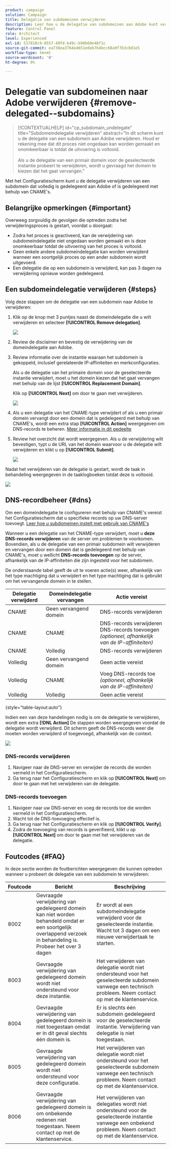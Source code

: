 ```yaml
---
product: campaign
solution: Campaign
title: Delegatie van subdomeinen verwijderen
description: Leer hoe u de delegatie van subdomeinen aan Adobe kunt verwijderen.
feature: Control Panel
role: Architect
level: Experienced
exl-id: 517818c9-8557-49fd-b49c-b98b60e48f1c
source-git-commit: ea738ea3764e4651e0eb7b4bcc68a9f7b3c8d1e5
workflow-type: tm+mt
source-wordcount: '0'
ht-degree: 0%

---
```


# Delegatie van subdomeinen naar Adobe verwijderen {#remove-delegated--subdomains}

>[!CONTEXTUALHELP]
>id="cp_subdomain_undelegate"
>title="Subdomeindelegatie verwijderen"
>abstract="In dit scherm kunt u de delegatie van een subdomein aan Adobe verwijderen. Houd er rekening mee dat dit proces niet ongedaan kan worden gemaakt en onomkeerbaar is totdat de uitvoering is voltooid.<br><br>Als u de delegatie van een primair domein voor de geselecteerde instantie probeert te verwijderen, wordt u gevraagd het domein te kiezen dat het gaat vervangen."

Met het Configuratiescherm kunt u de delegatie verwijderen van een subdomein dat volledig is gedelegeerd aan Adobe of is gedelegeerd met behulp van CNAME&#39;s.

## Belangrijke opmerkingen {#important}

Overweeg zorgvuldig de gevolgen die optreden zodra het verwijderingsproces is gestart, voordat u doorgaat:

* Zodra het proces is geactiveerd, kan de verwijdering van subdomeindelegatie niet ongedaan worden gemaakt en is deze onomkeerbaar totdat de uitvoering van het proces is voltooid.
* Geen enkele andere subdomeindelegatie kan worden verwijderd wanneer een soortgelijk proces op een ander subdomein wordt uitgevoerd.
* Een delegatie die op een subdomein is verwijderd, kan pas 3 dagen na verwijdering opnieuw worden gedelegeerd.

## Een subdomeindelegatie verwijderen {#steps}

Volg deze stappen om de delegatie van een subdomein naar Adobe te verwijderen:

1. Klik op de knop met 3 puntjes naast de domeindelegatie die u wilt verwijderen en selecteer **[!UICONTROL Remove delegation]**.

   ![](assets/undelegate-subdomain.png)

1. Review de disclaimer en bevestig de verwijdering van de domeindelegatie aan Adobe.

1. Review informatie over de instantie waaraan het subdomein is gekoppeld, inclusief gerelateerde IP-affiniteiten en merkconfiguraties.

   Als u de delegatie van het primaire domein voor de geselecteerde instantie verwijdert, moet u het domein kiezen dat het gaat vervangen met behulp van de lijst **[!UICONTROL Replacement Domain]**.

   Klik op **[!UICONTROL Next]** om door te gaan met verwijderen.

   ![](assets/undelegate-subdomain-details.png)

1. Als u een delegatie van het CNAME-type verwijdert of als u een primair domein vervangt door een domein dat is gedelegeerd met behulp van CNAME&#39;s, wordt een extra stap **[!UICONTROL Action]** weergegeven om DNS-records te beheren. [Meer informatie in dit gedeelte](#dns)

1. Review het overzicht dat wordt weergegeven. Als u de verwijdering wilt bevestigen, typt u de URL van het domein waarvoor u de delegatie wilt verwijderen en klikt u op **[!UICONTROL Submit]**.

   ![](assets/undelegate-submit.png)

Nadat het verwijderen van de delegatie is gestart, wordt de taak in behandeling weergegeven in de taaklogboeken totdat deze is voltooid.

![](assets/undelegate-job.png)

## DNS-recordbeheer {#dns}

Om een domeindelegatie te configureren met behulp van CNAME&#39;s vereist het Configuratiescherm dat u specifieke records op uw DNS-server toevoegt. [Leer hoe u subdomeinen instelt met gebruik van CNAME&#39;s](setting-up-new-subdomain.md#use-cnames)

Wanneer u een delegatie van het CNAME-type verwijdert, moet u **deze DNS-records verwijderen** van de server om problemen te voorkomen. Bovendien, als u de delegatie van een primair subdomein wilt verwijderen en vervangen door een domein dat is gedelegeerd met behulp van CNAME&#39;s, moet u wellicht **DNS-records toevoegen** op de server, afhankelijk van de IP-affiniteiten die zijn ingesteld voor het subdomein.

De onderstaande tabel geeft de uit te voeren actie(s) weer, afhankelijk van het type machtiging dat u verwijdert en het type machtiging dat is gebruikt om het vervangende domein in te stellen.

| Delegatie verwijderd | Domeindelegatie vervangen | Actie vereist |
|  ---  |  ---  |  ---  |
| CNAME | Geen vervangend domein | DNS-records verwijderen |
| CNAME | CNAME | DNS-records verwijderen<br/>DNS-records toevoegen *(optioneel, afhankelijk van de IP-affiniteiten)* |
| CNAME | Volledig | DNS-records verwijderen |
| Volledig | Geen vervangend domein | Geen actie vereist |
| Volledig | CNAME | Voeg DNS-records toe *(optioneel, afhankelijk van de IP-affiniteiten)* |
| Volledig | Volledig | Geen actie vereist |

{style="table-layout:auto"}

Indien een van deze handelingen nodig is om de delegatie te verwijderen, wordt een extra **[!DNL Action]** De stappen worden weergegeven voordat de delegatie wordt verwijderd. Dit scherm geeft de DNS-records weer die moeten worden verwijderd of toegevoegd, afhankelijk van de context.

![](assets/action-step.png)

### DNS-records verwijderen

1. Navigeer naar de DNS-server en verwijder de records die worden vermeld in het Configuratiescherm.
1. Ga terug naar het Configuratiescherm en klik op **[!UICONTROL Next]** om door te gaan met het verwijderen van de delegatie.

### DNS-records toevoegen

1. Navigeer naar uw DNS-server en voeg de records toe die worden vermeld in het Configuratiescherm.
1. Wacht tot de DNS-toevoeging effectief is.
1. Ga terug naar het Configuratiescherm en klik op **[!UICONTROL Verify]**.
1. Zodra de toevoeging van records is geverifieerd, klikt u op **[!UICONTROL Next]** om door te gaan met het verwijderen van de delegatie.

## Foutcodes {#FAQ}

In deze sectie worden de foutberichten weergegeven die kunnen optreden wanneer u probeert de delegatie van een subdomein te verwijderen:

| Foutcode | Bericht | Beschrijving |
|  ---  |  ---  |  ---  |
| 8002 | Gevraagde verwijdering van gedelegeerd domein kan niet worden behandeld omdat er een soortgelijk overlappend verzoek in behandeling is. Probeer het over 3 dagen | Er wordt al een subdomeindelegatie verwijderd voor de geselecteerde instantie. Wacht tot 3 dagen om een nieuwe verwijdertaak te starten. |
| 8003 | Gevraagde verwijdering van gedelegeerd domein wordt niet ondersteund voor deze instantie. | Het verwijderen van delegatie wordt niet ondersteund voor het geselecteerde subdomein vanwege een technisch probleem. Neem contact op met de klantenservice. |
| 8004 | Gevraagde verwijdering van gedelegeerd domein is niet toegestaan omdat er in dit geval slechts één domein is. | Er is slechts één subdomein gedelegeerd voor de geselecteerde instantie. Verwijdering van delegatie is niet toegestaan. |
| 8005 | Gevraagde verwijdering van gedelegeerd domein wordt niet ondersteund voor deze configuratie. | Het verwijderen van delegatie wordt niet ondersteund voor het geselecteerde subdomein vanwege een technisch probleem. Neem contact op met de klantenservice. |
| 8006 | Gevraagde verwijdering van gedelegeerd domein is om onbekende redenen niet toegestaan. Neem contact op met de klantenservice. | Het verwijderen van delegaties wordt niet ondersteund voor de geselecteerde instantie vanwege een onbekend probleem. Neem contact op met de klantenservice. |
